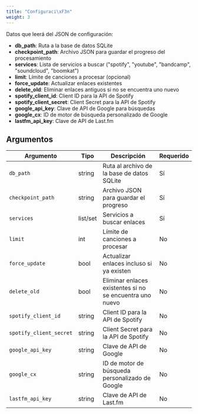 ```yaml
---
title: "Configuraci\xF3n"
weight: 3
---
```


Datos que leerá del JSON de configuración:

- **db_path**: Ruta a la base de datos SQLite
- **checkpoint_path**: Archivo JSON para guardar el progreso del procesamiento
- **services**: Lista de servicios a buscar ("spotify", "youtube", "bandcamp", "soundcloud", "boomkat")
- **limit**: Límite de canciones a procesar (opcional)
- **force_update**: Actualizar enlaces existentes
- **delete_old**: Eliminar enlaces antiguos si no se encuentra uno nuevo
- **spotify_client_id**: Client ID para la API de Spotify
- **spotify_client_secret**: Client Secret para la API de Spotify
- **google_api_key**: Clave de API de Google para búsquedas
- **google_cx**: ID de motor de búsqueda personalizado de Google
- **lastfm_api_key**: Clave de API de Last.fm

## Argumentos

|Argumento|Tipo|Descripción|Requerido|
|---|---|---|---|
|`db_path`|string|Ruta al archivo de la base de datos SQLite|Sí|
|`checkpoint_path`|string|Archivo JSON para guardar el progreso|Sí|
|`services`|list/set|Servicios a buscar enlaces|Sí|
|`limit`|int|Límite de canciones a procesar|No|
|`force_update`|bool|Actualizar enlaces incluso si ya existen|No|
|`delete_old`|bool|Eliminar enlaces existentes si no se encuentra uno nuevo|No|
|`spotify_client_id`|string|Client ID para la API de Spotify|No|
|`spotify_client_secret`|string|Client Secret para la API de Spotify|No|
|`google_api_key`|string|Clave de API de Google|No|
|`google_cx`|string|ID de motor de búsqueda personalizado de Google|No|
|`lastfm_api_key`|string|Clave de API de Last.fm|No|